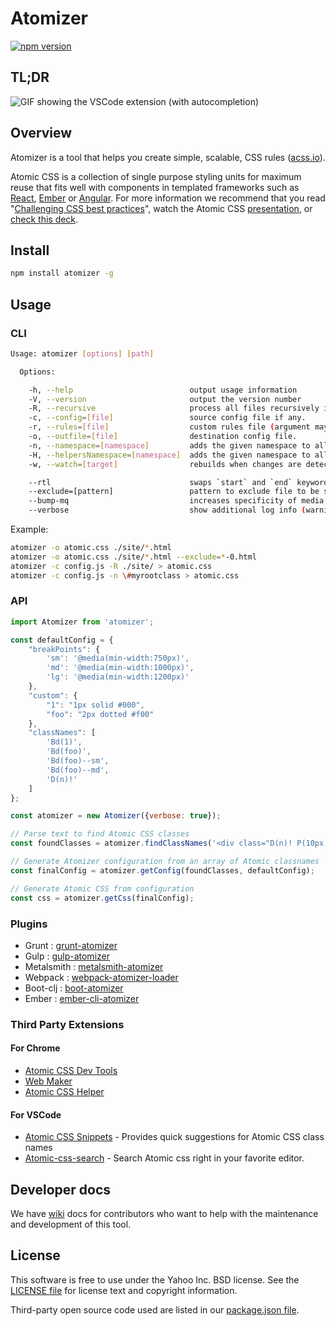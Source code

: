 # Atomizer

[![npm version](https://badge.fury.io/js/atomizer.svg)](http://badge.fury.io/js/atomizer)

## TL;DR

![GIF showing the VSCode extension (with autocompletion)](http://res.cloudinary.com/dw9fem4ki/image/upload/v1459669466/usage_mtx65l.gif)

## Overview

Atomizer is a tool that helps you create simple, scalable, CSS rules ([acss.io](http://acss.io)).

Atomic CSS is a collection of single purpose styling units for maximum reuse that fits well with components in templated frameworks such as [React](https://github.com/facebook/react), [Ember](https://github.com/emberjs/ember.js/) or [Angular](https://github.com/angular/angular.js). For more information we recommend that you read "[Challenging CSS best practices](http://www.smashingmagazine.com/2013/10/21/challenging-css-best-practices-atomic-approach/)", watch the Atomic CSS [presentation](https://www.youtube.com/watch?v=ojj_-6Xiud4), or [check this deck](https://www.haikudeck.com/atomic-css-science-and-technology-presentation-dJ0xlFjhBQ).

## Install

```bash
npm install atomizer -g
```

## Usage

### CLI

```bash
Usage: atomizer [options] [path]

  Options:

    -h, --help                          output usage information
    -V, --version                       output the version number
    -R, --recursive                     process all files recursively in the path.
    -c, --config=[file]                 source config file if any.
    -r, --rules=[file]                  custom rules file (argument may be passed multiple times)
    -o, --outfile=[file]                destination config file.
    -n, --namespace=[namespace]         adds the given namespace to all generated Atomic CSS selectors.
    -H, --helpersNamespace=[namespace]  adds the given namespace to all helper selectors.
    -w, --watch=[target]                rebuilds when changes are detected in the file, directory, or glob (argument may be passed multiple times and is parsed for Atomic CSS classes)

    --rtl                               swaps `start` and `end` keyword replacements with `right` and `left`.
    --exclude=[pattern]                 pattern to exclude file to be scanned
    --bump-mq                           increases specificity of media queries a small amount
    --verbose                           show additional log info (warnings).
```

Example:

```bash
atomizer -o atomic.css ./site/*.html
atomizer -o atomic.css ./site/*.html --exclude=*-0.html
atomizer -c config.js -R ./site/ > atomic.css
atomizer -c config.js -n \#myrootclass > atomic.css
```

### API

```javascript
import Atomizer from 'atomizer';

const defaultConfig = {
    "breakPoints": {
        'sm': '@media(min-width:750px)',
        'md': '@media(min-width:1000px)',
        'lg': '@media(min-width:1200px)'
    },
    "custom": {
        "1": "1px solid #000",
        "foo": "2px dotted #f00"
    },
    "classNames": [
        'Bd(1)',
        'Bd(foo)',
        'Bd(foo)--sm',
        'Bd(foo)--md',
        'D(n)!'
    ]
};

const atomizer = new Atomizer({verbose: true});

// Parse text to find Atomic CSS classes
const foundClasses = atomizer.findClassNames('<div class="D(n)! P(10px) M(20%) Bd(1) Bd(foo)--sm"></div>');

// Generate Atomizer configuration from an array of Atomic classnames
const finalConfig = atomizer.getConfig(foundClasses, defaultConfig);

// Generate Atomic CSS from configuration
const css = atomizer.getCss(finalConfig);
```

### Plugins

-   Grunt : [grunt-atomizer](https://github.com/acss-io/grunt-atomizer)
-   Gulp : [gulp-atomizer](https://github.com/acss-io/gulp-atomizer)
-   Metalsmith : [metalsmith-atomizer](https://github.com/tests-always-included/metalsmith-atomizer)
-   Webpack : [webpack-atomizer-loader](https://github.com/acss-io/webpack-atomizer-loader)
-   Boot-clj : [boot-atomizer](https://github.com/azizzaeny/boot-atomizer)
-   Ember : [ember-cli-atomizer](https://github.com/nag5000/ember-cli-atomizer)

### Third Party Extensions

#### For Chrome

-   [Atomic CSS Dev Tools](https://chrome.google.com/webstore/detail/atomic-css-devtools/dpkcndhnanpdlppppalhnhfbokhicdmi/related?hl=en)
-   [Web Maker](https://chrome.google.com/webstore/detail/web-maker/lkfkkhfhhdkiemehlpkgjeojomhpccnh?hl=en)
-   [Atomic CSS Helper](https://chrome.google.com/webstore/detail/atomic-css-helper/gpickgadladepnjlmaipnekafhpmangd?hl=en)

#### For VSCode

-   [Atomic CSS Snippets](https://marketplace.visualstudio.com/items?itemName=acss-io.atomic-css-snippets) - Provides quick suggestions for Atomic CSS class names
-   [Atomic-css-search](https://marketplace.visualstudio.com/items?itemName=ArvinH.atomic-css-search) - Search Atomic css right in your favorite editor.

## Developer docs

We have [wiki](https://github.com/acss-io/atomizer/wiki) docs for contributors who want to help with the maintenance and development of this tool.

## License

This software is free to use under the Yahoo Inc. BSD license. See the [LICENSE file][] for license text and copyright information.

[license file]: https://github.com/acss-io/atomizer/blob/main/LICENSE.md

Third-party open source code used are listed in our [package.json file](https://github.com/acss-io/atomizer/blob/main/package.json).
